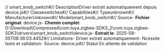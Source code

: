 // smart_knob_switch#// DescriptionDriver extrait automatiquement depuis device.js#// Classeswitches#// Capabilities#// Typeunknown#// ManufacturerUnknown#// Modelsmart_knob_switch#// Source- **Fichier original**: device.js- **Chemin complet**: D:\Download\Compressed\com.tuya.zigbee-SDK3_2\com.tuya.zigbee-SDK3\drivers\smart_knob_switch\device.js- **Extrait le**: 2025-08-05T08:36:03.445Z#// Limitations- Driver extrait automatiquement- Ncessite tests et validation- Source: device.js#// Statut En attente de validation